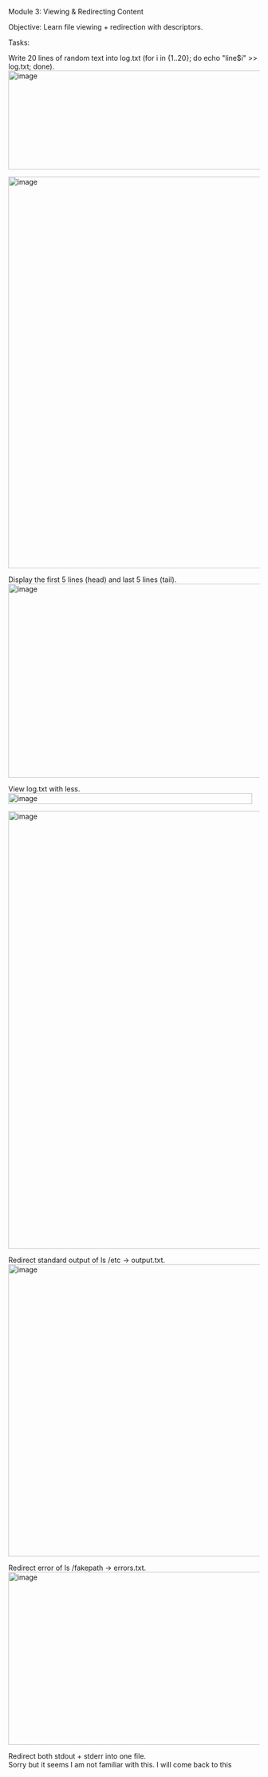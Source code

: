 Module 3: Viewing & Redirecting Content

Objective: Learn file viewing + redirection with descriptors.

Tasks:

Write 20 lines of random text into log.txt (for i in {1..20}; do echo "line$i" >> log.txt; done).
<img width="802" height="198" alt="image" src="https://github.com/user-attachments/assets/97744294-b465-4752-8941-3dcc7c7e5459" />

<img width="1150" height="784" alt="image" src="https://github.com/user-attachments/assets/c2996d3a-dbc8-4fc4-a4a6-8518d313a5d6" />

Display the first 5 lines (head) and last 5 lines (tail).
<img width="888" height="388" alt="image" src="https://github.com/user-attachments/assets/17abc58b-e700-4095-a8a1-fe3c20c42889" />

View log.txt with less.
<img width="489" height="22" alt="image" src="https://github.com/user-attachments/assets/88777a92-edbf-43c1-8c82-309b21659c44" />

<img width="1149" height="876" alt="image" src="https://github.com/user-attachments/assets/10f4492c-68f8-4ebd-880d-5d63b75a3ca9" />

Redirect standard output of ls /etc → output.txt.
<img width="1160" height="585" alt="image" src="https://github.com/user-attachments/assets/96c113b6-a595-4e26-9c2a-a4b13a758063" />

Redirect error of ls /fakepath → errors.txt.
<img width="770" height="346" alt="image" src="https://github.com/user-attachments/assets/331d9953-cb52-4050-9358-482882a7b133" />

Redirect both stdout + stderr into one file. \
Sorry but it seems I am not familiar with this. I will come back to this
